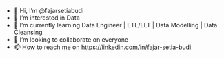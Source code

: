 - 👋 Hi, I’m @fajarsetiabudi
- 👀 I’m interested in Data 
- 🌱 I’m currently learning Data Engineer | ETL/ELT | Data Modelling | Data Cleansing
- 💞️ I’m looking to collaborate on everyone
- 📫 How to reach me on https://linkedin.com/in/fajar-setia-budi

<!---
fajarsetiabudi/fajarsetiabudi is a ✨ special ✨ repository because its `README.md` (this file) appears on your GitHub profile.
You can click the Preview link to take a look at your changes.
--->
